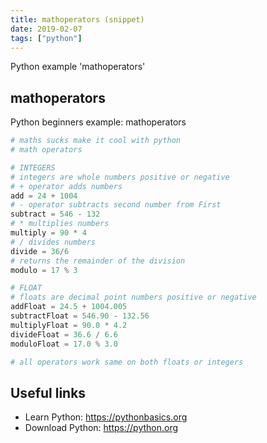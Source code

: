 ```yaml
---
title: mathoperators (snippet)
date: 2019-02-07
tags: ["python"]
---
```

Python example 'mathoperators'


## mathoperators

Python beginners example: mathoperators

```python
# maths sucks make it cool with python
# math operators

# INTEGERS
# integers are whole numbers positive or negative
# + operator adds numbers
add = 24 + 1004
# - operator subtracts second number from First
subtract = 546 - 132
# * multiplies numbers
multiply = 90 * 4
# / divides numbers
divide = 36/6
# returns the remainder of the division
modulo = 17 % 3

# FLOAT
# floats are decimal point numbers positive or negative
addFloat = 24.5 + 1004.005
subtractFloat = 546.90 - 132.56
multiplyFloat = 90.0 * 4.2
divideFloat = 36.6 / 6.6
moduloFloat = 17.0 % 3.0

# all operators work same on both floats or integers


```

## Useful links

- Learn Python: https://pythonbasics.org
- Download Python: https://python.org
